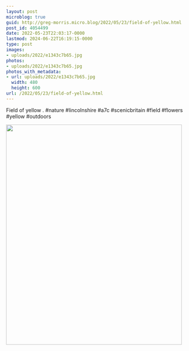```yaml
---
layout: post
microblog: true
guid: http://greg-morris.micro.blog/2022/05/23/field-of-yellow.html
post_id: 4054499
date: 2022-05-23T22:03:17-0000
lastmod: 2024-06-22T16:19:15-0000
type: post
images:
- uploads/2022/e1343c7b65.jpg
photos:
- uploads/2022/e1343c7b65.jpg
photos_with_metadata:
- url: uploads/2022/e1343c7b65.jpg
  width: 480
  height: 600
url: /2022/05/23/field-of-yellow.html
---
```

Field of yellow
.
#nature #lincolnshire #a7c #scenicbritain #field #flowers #yellow #outdoors

<img src="uploads/2022/e1343c7b65.jpg" width="480" height="600" alt="">
